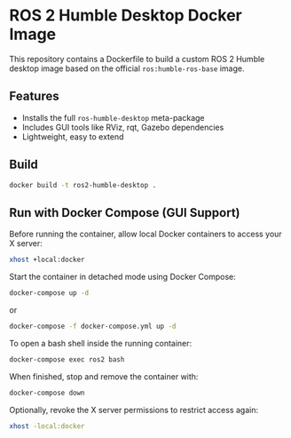 # ROS 2 Humble Desktop Docker Image

This repository contains a Dockerfile to build a custom ROS 2 Humble desktop image based on the official `ros:humble-ros-base` image.

## Features

- Installs the full `ros-humble-desktop` meta-package
- Includes GUI tools like RViz, rqt, Gazebo dependencies
- Lightweight, easy to extend

## Build

```bash
docker build -t ros2-humble-desktop .
```

## Run with Docker Compose (GUI Support)

Before running the container, allow local Docker containers to access your X server:

```bash
xhost +local:docker
```

Start the container in detached mode using Docker Compose:

```bash
docker-compose up -d
```
or 

```bash
docker-compose -f docker-compose.yml up -d
```

To open a bash shell inside the running container:

```bash
docker-compose exec ros2 bash
```

When finished, stop and remove the container with:

```bash
docker-compose down
```

Optionally, revoke the X server permissions to restrict access again:

```bash
xhost -local:docker
```
